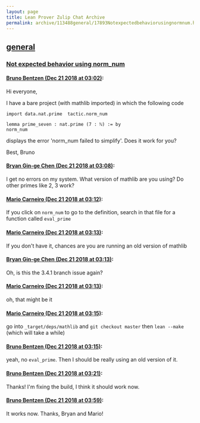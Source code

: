 ```yaml
---
layout: page
title: Lean Prover Zulip Chat Archive 
permalink: archive/113488general/17893Notexpectedbehaviorusingnormnum.html
---
```


## [general](index.html)
### [Not expected behavior using norm_num](17893Notexpectedbehaviorusingnormnum.html)

#### [Bruno Bentzen (Dec 21 2018 at 03:02)](https://leanprover.zulipchat.com/#narrow/stream/113488-general/topic/Not%20expected%20behavior%20using%20norm_num/near/152302446):
Hi everyone,

I have a bare project (with mathlib imported) in which the following code

````
import data.nat.prime  tactic.norm_num

lemma prime_seven : nat.prime (7 : ℕ) := by
norm_num
````

displays the error 'norm_num failed to simplify'. Does it work for you?

Best,
Bruno

#### [Bryan Gin-ge Chen (Dec 21 2018 at 03:08)](https://leanprover.zulipchat.com/#narrow/stream/113488-general/topic/Not%20expected%20behavior%20using%20norm_num/near/152302655):
I get no errors on my system. What version of mathlib are you using? Do other primes like 2, 3 work?

#### [Mario Carneiro (Dec 21 2018 at 03:12)](https://leanprover.zulipchat.com/#narrow/stream/113488-general/topic/Not%20expected%20behavior%20using%20norm_num/near/152302857):
If you click on `norm_num` to go to the definition, search in that file for a function called `eval_prime`

#### [Mario Carneiro (Dec 21 2018 at 03:13)](https://leanprover.zulipchat.com/#narrow/stream/113488-general/topic/Not%20expected%20behavior%20using%20norm_num/near/152302868):
If you don't have it, chances are you are running an old version of mathlib

#### [Bryan Gin-ge Chen (Dec 21 2018 at 03:13)](https://leanprover.zulipchat.com/#narrow/stream/113488-general/topic/Not%20expected%20behavior%20using%20norm_num/near/152302883):
Oh, is this the 3.4.1 branch issue again?

#### [Mario Carneiro (Dec 21 2018 at 03:13)](https://leanprover.zulipchat.com/#narrow/stream/113488-general/topic/Not%20expected%20behavior%20using%20norm_num/near/152302890):
oh, that might be it

#### [Mario Carneiro (Dec 21 2018 at 03:15)](https://leanprover.zulipchat.com/#narrow/stream/113488-general/topic/Not%20expected%20behavior%20using%20norm_num/near/152302964):
go into `_target/deps/mathlib` and `git checkout master` then `lean --make` (which will take a while)

#### [Bruno Bentzen (Dec 21 2018 at 03:15)](https://leanprover.zulipchat.com/#narrow/stream/113488-general/topic/Not%20expected%20behavior%20using%20norm_num/near/152302974):
yeah, no `eval_prime`. Then I should be really using an old version of it.

#### [Bruno Bentzen (Dec 21 2018 at 03:21)](https://leanprover.zulipchat.com/#narrow/stream/113488-general/topic/Not%20expected%20behavior%20using%20norm_num/near/152303187):
Thanks! I'm fixing the build, I think it should work now.

#### [Bruno Bentzen (Dec 21 2018 at 03:59)](https://leanprover.zulipchat.com/#narrow/stream/113488-general/topic/Not%20expected%20behavior%20using%20norm_num/near/152304585):
It works now. Thanks, Bryan and Mario!

